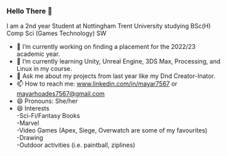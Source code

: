 ### Hello There 👋
I am a 2nd year Student at Nottingham Trent University studying BSc(H) Comp Sci (Games Technology) SW
- 🔭 I’m currently working on finding a placement for the 2022/23 academic year.
- 🌱 I’m currently learning Unity, Unreal Engine, 3DS Max, Processing, and Linux in my course.
- 💬 Ask me about my projects from last year like my Dnd Creator-Inator.
- 📫 How to reach me: www.linkedin.com/in/mayar7567 or mayarhoades7567@gmail.com
- 😄 Pronouns: She/her        
- 😄 Interests
        </br>-Sci-Fi/Fantasy Books
        </br>-Marvel
        </br>-Video Games (Apex, Siege, Overwatch are some of my favourites)
        </br>-Drawing
        </br>-Outdoor activities (i.e. paintball, ziplines)
<!--
**MayaR7567/MayaR7567** is a ✨ _special_ ✨ repository because its `README.md` (this file) appears on your GitHub profile.

Here are some ideas to get you started:

- 🔭 I’m currently working on ...
- 🌱 I’m currently learning ...
- 👯 I’m looking to collaborate on ...
- 🤔 I’m looking for help with ...
- 💬 Ask me about ...
- 📫 How to reach me: ...
- 😄 Pronouns: ...
- ⚡ Fun fact: ...
-->
